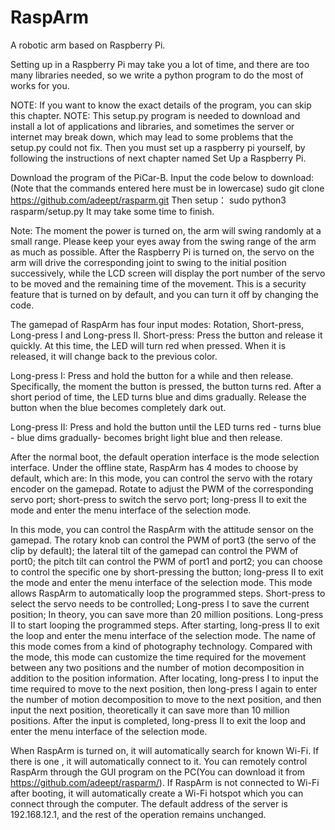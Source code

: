 # RaspArm
A robotic arm based on Raspberry Pi.

Setting up in a Raspberry Pi may take you a lot of time, and there are too many libraries needed, so we write a python program to do the most of works for you.

NOTE: If you want to know the exact details of the program, you can skip this chapter.
NOTE: This setup.py program is needed to download and install a lot of applications and libraries, and sometimes the server or internet may break down, which may lead to some problems that the setup.py could not fix. Then you must set up a raspberry pi yourself, by following the instructions of next chapter named Set Up a Raspberry Pi.

Download the program of the PiCar-B.
Input the code below to download: (Note that the commands entered here must be in lowercase)
sudo git clone https://github.com/adeept/rasparm.git
Then setup：
sudo python3 rasparm/setup.py
It may take some time to finish.

Note: The moment the power is turned on, the arm will swing randomly at a small range. Please  keep your eyes away from the swing range of the arm as much as possible. After the Raspberry Pi is turned on, the servo on the arm will drive the corresponding joint to swing to the initial position successively, while the LCD screen will display the port number of the servo to be moved and the remaining time of the movement. This is a security feature that is turned on by default, and you can turn it off by changing the code.

The gamepad of RaspArm has four input modes: Rotation, Short-press, Long-press I and Long-press II.
Short-press: Press the button and release it quickly. At this time, the LED will turn red when pressed. When it is released, it will change back to the previous color.

Long-press I: Press and hold the button for a while and then release. Specifically, the moment the button is pressed, the button turns red. After a short period of time, the LED turns blue and dims gradually. Release the button when the blue becomes completely dark out.

Long-press II: Press and hold the button until the LED turns red - turns blue - blue dims gradually-  becomes bright light blue and then release.

After the normal boot, the default operation interface is the mode selection interface. Under the offline state, RaspArm has 4 modes to choose by default, which are:
<Rotary Encoder>
In this mode, you can control the servo with the rotary encoder on the gamepad. Rotate to adjust the PWM of the corresponding servo port; short-press to switch the servo port; long-press II to exit the mode and enter the menu interface of the selection mode.

<Movement Input>
In this mode, you can control the RaspArm with the attitude sensor on the gamepad. The rotary knob can control the PWM of port3 (the servo of the clip by default); the lateral tilt of the gamepad can control the PWM of port0; the pitch tilt can control the PWM of port1 and port2; you can choose to control the specific one by short-pressing the button; long-press II to exit the mode and enter the menu interface of the selection mode.

<Keys and Setps>
This mode allows RaspArm to automatically loop the programmed steps. Short-press to select the servo needs to be controlled; Long-press I to save the current position; In theory, you can save more than 20 million positions. Long-press II to start looping the programmed steps. After starting, long-press II to exit the loop and enter the menu interface of the selection mode.

<TimeLapse Mode>
The name of this mode comes from a kind of photography technology. Compared with the <Keys and Setps> mode, this mode can customize the time required for the movement between any two positions and the number of motion decomposition in addition to the position information. After locating, long-press I to input the time required to move to the next position, then long-press I again to enter the number of motion decomposition to move to the next position, and then input the next position, theoretically it can save more than 10 million positions. After the input is completed, long-press II to exit the loop and enter the menu interface of the selection mode.

When RaspArm is turned on, it will automatically search for known Wi-Fi. If there is one , it will automatically connect to it. You can remotely control RaspArm through the GUI program on the PC(You can download it from https://github.com/adeept/rasparm/). If RaspArm is not connected to Wi-Fi after booting, it will automatically create a Wi-Fi hotspot which you can connect through the computer. The default address of the server is 192.168.12.1, and the rest of the operation remains unchanged.

